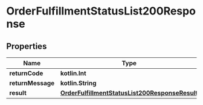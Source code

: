 
# OrderFulfillmentStatusList200Response

## Properties
| Name | Type | Description | Notes |
| ------------ | ------------- | ------------- | ------------- |
| **returnCode** | **kotlin.Int** |  |  [optional] |
| **returnMessage** | **kotlin.String** |  |  [optional] |
| **result** | [**OrderFulfillmentStatusList200ResponseResult**](OrderFulfillmentStatusList200ResponseResult.md) |  |  [optional] |



